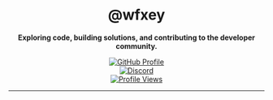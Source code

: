 <div align="center">

# @wfxey

**Exploring code, building solutions, and contributing to the developer community.**

[![GitHub Profile](https://img.shields.io/badge/GitHub-Profile-blue?logo=github&style=flat-square)](https://github.com/wfxey)  
[![Discord](https://img.shields.io/badge/Discord-5865F2?style=flat&logo=discord&logoColor=white)](https://discord.gg/mrgg7vuF48)  
[![Profile Views](https://komarev.com/ghpvc/?username=wfxey&color=red&style=flat-square)](https://github.com/wfxey)

---
</div>
